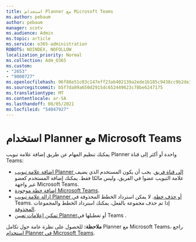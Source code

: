 ```yaml
---
title: استخدام Planner مع Microsoft Teams
ms.author: pebaum
author: pebaum
manager: scotv
ms.audience: Admin
ms.topic: article
ms.service: o365-administration
ROBOTS: NOINDEX, NOFOLLOW
localization_priority: Normal
ms.collection: Adm_O365
ms.custom:
- "2653"
- "9000727"
ms.openlocfilehash: 96f88e51c03c147eff23ab402139a2ede1b185c9438cc9b2de3613d91e4363f2
ms.sourcegitcommit: b5f7da89a650d2915dc652449623c78be6247175
ms.translationtype: MT
ms.contentlocale: ar-SA
ms.lasthandoff: 08/05/2021
ms.locfileid: "54047927"
---
```

# <a name="using-planner-with-microsoft-teams"></a>استخدام Planner مع Microsoft Teams

يمكنك تنظيم المهام عن طريق إضافة علامة تبويب Planner واحدة أو أكثر إلى قناة Teams: 

- [إضافة علامة تبويب Planner إلى قناة فريق](https://support.office.com/article/62798a9f-e8f7-4722-a700-27dd28a06ee0#bkmk_addaplannertabtoateamchannel). يجب أن يكون المستخدم الذي يضيف علامة التبويب عضوا في الفريق، وليس مالكا فقط. يمكنك إضافة المستخدم كعضو عبر واجهة Microsoft Teams.
- [إضافة خطة موجودة Microsoft Teams](https://techcommunity.microsoft.com/t5/Planner-Blog/Bringing-a-Plan-into-Microsoft-Teams/ba-p/57463).
- [إزالة علامة تبويب Planner أو حذف خطة](https://support.office.com/article/62798a9f-e8f7-4722-a700-27dd28a06ee0#bkmk_removeaplannertabordeleteaplan). لا يمكن استرداد الخطط المحذوفة في Teams. إذا تم حذف مجموعة بالفعل، يمكنك استرداد الخطط والمجموعات [المحذوفة](https://blogs.msdn.microsoft.com/brismith/2017/03/29/microsoft-planner-now-you-can-recover-deleted-plans-and-groups).
- [تمكين إعلامات تعيين Planner](https://support.office.com/article/62798a9f-e8f7-4722-a700-27dd28a06ee0#bkmk_getplannerassignmentnotificationsinteams)أو تعطيلها في Teams .

**ملاحظة:** للحصول على نظرة عامة حول تكامل Planner مع Microsoft Teams، راجع [استخدام Planner في Microsoft Teams](https://support.office.com/article/62798a9f-e8f7-4722-a700-27dd28a06ee0).
